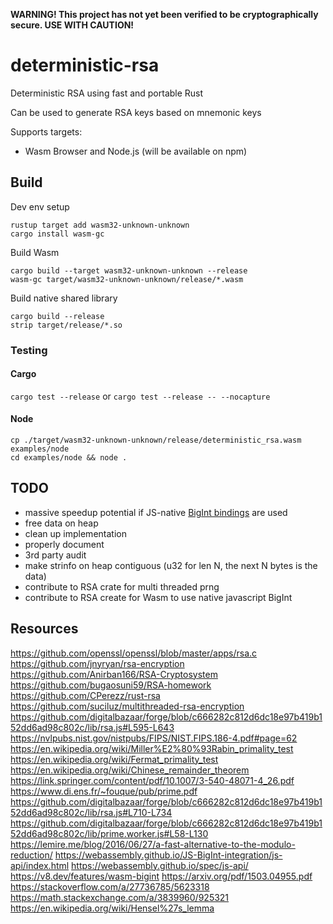 **WARNING! This project has not yet been verified to be cryptographically secure. USE WITH CAUTION!** 

# deterministic-rsa
Deterministic RSA using fast and portable Rust 

Can be used to generate RSA keys based on mnemonic keys

Supports targets:

- Wasm Browser and Node.js (will be available on npm)

## Build

Dev env setup
```
rustup target add wasm32-unknown-unknown
cargo install wasm-gc
```

Build Wasm
```
cargo build --target wasm32-unknown-unknown --release
wasm-gc target/wasm32-unknown-unknown/release/*.wasm
```

Build native shared library
```
cargo build --release
strip target/release/*.so 
```

### Testing

#### Cargo
`cargo test --release` or `cargo test --release -- --nocapture`

#### Node
```
cp ./target/wasm32-unknown-unknown/release/deterministic_rsa.wasm examples/node
cd examples/node && node .
```

## TODO
- massive speedup potential if JS-native [BigInt bindings](https://tc39.es/ecma262/) are used
- free data on heap
- clean up implementation
- properly document
- 3rd party audit
- make strinfo on heap contiguous (u32 for len N, the next N bytes is the data)
- contribute to RSA crate for multi threaded prng
- contribute to RSA create for Wasm to use native javascript BigInt

## Resources
https://github.com/openssl/openssl/blob/master/apps/rsa.c
https://github.com/jnyryan/rsa-encryption
https://github.com/Anirban166/RSA-Cryptosystem
https://github.com/bugaosuni59/RSA-homework
https://github.com/CPerezz/rust-rsa
https://github.com/suciluz/multithreaded-rsa-encryption
https://github.com/digitalbazaar/forge/blob/c666282c812d6dc18e97b419b152dd6ad98c802c/lib/rsa.js#L595-L643
https://nvlpubs.nist.gov/nistpubs/FIPS/NIST.FIPS.186-4.pdf#page=62
https://en.wikipedia.org/wiki/Miller%E2%80%93Rabin_primality_test
https://en.wikipedia.org/wiki/Fermat_primality_test
https://en.wikipedia.org/wiki/Chinese_remainder_theorem
https://link.springer.com/content/pdf/10.1007/3-540-48071-4_26.pdf
https://www.di.ens.fr/~fouque/pub/prime.pdf
https://github.com/digitalbazaar/forge/blob/c666282c812d6dc18e97b419b152dd6ad98c802c/lib/rsa.js#L710-L734
https://github.com/digitalbazaar/forge/blob/c666282c812d6dc18e97b419b152dd6ad98c802c/lib/prime.worker.js#L58-L130
https://lemire.me/blog/2016/06/27/a-fast-alternative-to-the-modulo-reduction/
https://webassembly.github.io/JS-BigInt-integration/js-api/index.html
https://webassembly.github.io/spec/js-api/
https://v8.dev/features/wasm-bigint
https://arxiv.org/pdf/1503.04955.pdf
https://stackoverflow.com/a/27736785/5623318
https://math.stackexchange.com/a/3839960/925321
https://en.wikipedia.org/wiki/Hensel%27s_lemma
